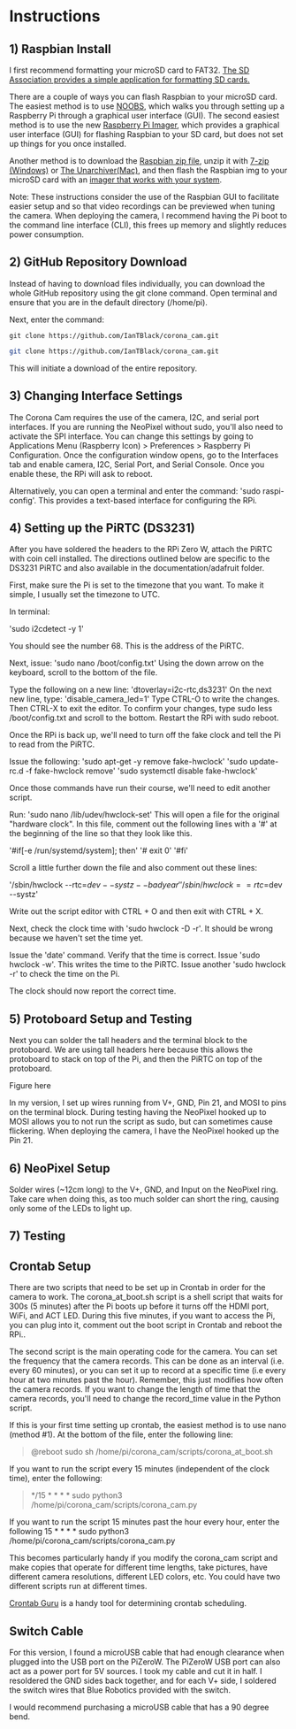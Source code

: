 # Instructions

## 1) Raspbian Install
I first recommend formatting your microSD card to FAT32. [The SD Association provides a simple application for formatting SD cards.](https://www.sdcard.org/downloads/formatter/)

There are a couple of ways you can flash Raspbian to your microSD card. The easiest method is to use [NOOBS](https://www.raspberrypi.org/downloads/noobs/), which walks you through setting up a Raspberry Pi through a graphical user interface (GUI). The second easiest method is to use the new [Raspberry Pi Imager](https://www.raspberrypi.org/downloads/), which provides a graphical user interface (GUI) for flashing Raspbian to your SD card, but does not set up things for you once installed.

Another method is to download the [Raspbian zip file](https://www.raspberrypi.org/downloads/raspbian/), unzip it with [7-zip (Windows)](https://www.7-zip.org/download.html) or [The Unarchiver(Mac)](https://theunarchiver.com/), and then flash the Raspbian img to your microSD card with an [imager that works with your system](https://www.raspberrypi.org/documentation/installation/installing-images/).  

Note: These instructions consider the use of the Raspbian GUI to facilitate easier setup and so that video recordings can be previewed when tuning the camera. When deploying the camera, I recommend having the Pi boot to the command line interface (CLI), this frees up memory and slightly reduces power consumption.

## 2) GitHub Repository Download
Instead of having to download files individually, you can download the whole GitHub repository using the git clone command.
Open terminal and ensure that you are in the default directory (/home/pi).

Next, enter the command:

```shell
git clone https://github.com/IanTBlack/corona_cam.git
```

```bash
git clone https://github.com/IanTBlack/corona_cam.git
```

This will initiate a download of the entire repository.

## 3) Changing Interface Settings
The Corona Cam requires the use of the camera, I2C, and serial port interfaces. If you are running the NeoPixel without sudo, you'll also need to activate the SPI interface.
You can change this settings by going to Applications Menu (Raspberry Icon) > Preferences > Raspberry Pi Configuration. Once the configuration window opens, go to the Interfaces tab and enable camera, I2C, Serial Port, and Serial Console. Once you enable these, the RPi will ask to reboot.

Alternatively, you can open a terminal and enter the command: 'sudo raspi-config'. This provides a text-based interface for configuring the RPi.

## 4) Setting up the PiRTC (DS3231)
After you have soldered the headers to the RPi Zero W, attach the PiRTC with coin cell installed. The directions outlined below are specific to the DS3231 PiRTC and also available in the documentation/adafruit folder.

First, make sure the Pi is set to the timezone that you want. To make it simple, I usually set the timezone to UTC.


In terminal:

'sudo i2cdetect -y 1'

You should see the number 68. This is the address of the PiRTC.

Next, issue: 'sudo nano /boot/config.txt'
Using the down arrow on the keyboard, scroll to the bottom of the file.

Type the following on a new line: 'dtoverlay=i2c-rtc,ds3231'
On the next new line, type: 'disable_camera_led=1'
Type CTRL-O to write the changes. Then CTRL-X to exit the editor.
To confirm your changes, type sudo less /boot/config.txt and scroll to the bottom.
Restart the RPi with sudo reboot.

Once the RPi is back up, we'll need to turn off the fake clock and tell the Pi to read from the PiRTC.

Issue the following:
'sudo apt-get -y remove fake-hwclock'
'sudo update-rc.d -f fake-hwclock remove'
'sudo systemctl disable fake-hwclock'

Once those commands have run their course, we'll need to edit another script.

Run: 'sudo nano /lib/udev/hwclock-set'
This will open a file for the original "hardware clock".
In this file, comment out the following lines with a '#' at the beginning of the line so that they look like this.

'#if[-e /run/systemd/system]; then'
'# exit 0'
'#fi'

Scroll a little further down the file and also comment out these lines:

'/sbin/hwclock --rtc=$dev --systz --badyear'
'/sbin/hwclock ==rtc=$dev --systz'

Write out the script editor with CTRL + O and then exit with CTRL + X.

Next, check the clock time with 'sudo hwclock -D -r'. It should be wrong because we haven't set the time yet.

Issue the 'date' command. Verify that the time is correct.
Issue 'sudo hwclock -w'. This writes the time to the PiRTC.
Issue another 'sudo hwclock -r' to check the time on the Pi.

The clock should now report the correct time.

## 5) Protoboard Setup and Testing
Next you can solder the tall headers and the terminal block to the protoboard.
We are using tall headers here because this allows the protoboard to stack on top of the Pi, and then the PiRTC on top of the protoboard.

Figure here

In my version, I set up wires running from V+, GND, Pin 21, and MOSI to pins on the terminal block. During testing having the NeoPixel hooked up to MOSI allows you to not run the script as sudo, but can sometimes cause flickering. When deploying the camera, I have the NeoPixel hooked up the Pin 21.

## 6) NeoPixel Setup
Solder wires (~12cm long) to the V+, GND, and Input on the NeoPixel ring. Take care when doing this, as too much solder can short the ring, causing only some of the LEDs to light up.

## 7) Testing



## Crontab Setup
There are two scripts that need to be set up in Crontab in order for the camera to work. The corona_at_boot.sh script is a shell script that waits for 300s (5 minutes) after the Pi boots up before it turns off the HDMI port, WiFi, and ACT LED. During this five minutes, if you want to access the Pi, you can plug into it, comment out the boot script in Crontab and reboot the RPi..

The second script is the main operating code for the camera. You can set the frequency that the camera records. This can be done as an interval (i.e. every 60 minutes), or you can set it up to record at a specific time (i.e every hour at two minutes past the hour). Remember, this just modifies how often the camera records. If you want to change the length of time that the camera records, you'll need to change the record_time value in the Python script.

If this is your first time setting up crontab, the easiest method is to use nano (method #1). At the bottom of the file, enter the following line:

> @reboot sudo sh /home/pi/corona_cam/scripts/corona_at_boot.sh


If you want to run the script every 15 minutes (independent of the clock time), enter the following:

> */15 * * * * sudo python3 /home/pi/corona_cam/scripts/corona_cam.py

If you want to run the script 15 minutes past the hour every hour, enter the following
15 * * * * sudo python3 /home/pi/corona_cam/scripts/corona_cam.py

This becomes particularly handy if you modify the corona_cam script and make copies that operate for different time lengths, take pictures, have different camera resolutions, different LED colors, etc. You could have two different scripts run at different times.


[Crontab Guru](https://crontab.guru/#*_*_*_*_*) is a handy tool for determining crontab scheduling.

## Switch Cable
For this version, I found a microUSB cable that had enough clearance when plugged into the USB port on the PiZeroW. The PiZeroW USB port can also act as a power port for 5V sources. I took my cable and cut it in half. I resoldered the GND sides back together, and for each V+ side, I soldered the switch wires that Blue Robotics provided with the switch.

I would recommend purchasing a microUSB cable that has a 90 degree bend.
